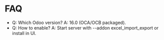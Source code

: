 # FAQ

- Q: Which Odoo version? A: 16.0 (OCA/OCB packaged).
- Q: How to enable? A: Start server with --addon excel_import_export or install in UI.
